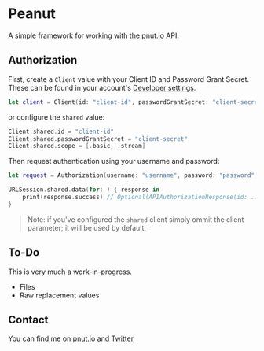 # Peanut

A simple framework for working with the pnut.io API.


## Authorization

First, create a `Client` value with your Client ID and Password Grant Secret. These can be found in your account's [Developer settings](https://pnut.io/dev/).

```swift
let client = Client(id: "client-id", passwordGrantSecret: "client-secret", scope: [.basic, .stream])
```

or configure the `shared` value:

```swift
Client.shared.id = "client-id"
Client.shared.passwordGrantSecret = "client-secret"
Client.shared.scope = [.basic, .stream]
```

Then request authentication using your username and password:

```swift
let request = Authorization(username: "username", password: "password", client: client).request()

URLSession.shared.data(for: ) { response in
    print(response.success) // Optional(APIAuthorizationResponse(id: ...))
}
```
> Note: if you've configured the `shared` client simply ommit the client parameter; it will be used by default.


## To-Do
This is very much a work-in-progress.

- Files
- Raw replacement values


## Contact

You can find me on [pnut.io](https://pnut.io/@shawn) and [Twitter](https://twitter.com/shawnthroop)
